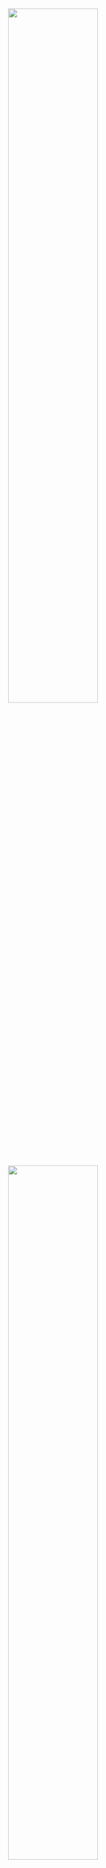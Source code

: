 
<h1 align="center" margin=0px>
  <img src="https://github.com/oxfordcontrol/ClarabelDocs/blob/main/docs/src/assets/logo-banner-light-rs.png#gh-light-mode-only" width=60%>
  <img src="https://github.com/oxfordcontrol/ClarabelDocs/blob/main/docs/src/assets/logo-banner-dark-rs.png#gh-dark-mode-only"   width=60%>
  <br>
Interior Point Conic Optimization for Rust and Python
</h1>
<p align="center">
   <a href="https://github.com/oxfordcontrol/Clarabel.rs/actions"><img src="https://github.com/oxfordcontrol/Clarabel.rs/workflows/ci/badge.svg?branch=main"></a>
  <a href="https://codecov.io/gh/oxfordcontrol/Clarabel.rs"><img src="https://codecov.io/gh/oxfordcontrol/Clarabel.rs/branch/main/graph/badge.svg"></a>
  <a href="https://oxfordcontrol.github.io/ClarabelDocs/stable"><img src="https://img.shields.io/badge/Documentation-stable-purple.svg"></a>
  <a href="https://opensource.org/licenses/Apache-2.0"><img src="https://img.shields.io/badge/License-Apache%202.0-blue.svg"></a>
  <a href="https://github.com/oxfordcontrol/Clarabel.rs/releases"><img src="https://img.shields.io/badge/Release-v0.3.0-blue.svg"></a>
</p>

<p align="center">
  <a href="#features">Features</a> •
  <a href="#installation">Installation</a> •
  <a href="#license-">License</a> •
  <a href="https://oxfordcontrol.github.io/ClarabelDocs/stable">Documentation</a>
</p>

__Clarabel.rs__ is a Rust implementation of an interior point numerical solver for convex optimization problems using a novel homogeneous embedding.  Clarabel.rs solves the following problem:

$$
\begin{array}{r}
\text{minimize} & \frac{1}{2}x^T P x + q^T x\\\\[2ex]
 \text{subject to} & Ax + s = b \\\\[1ex]
        & s \in \mathcal{K}
 \end{array}
$$

with decision variables
$x \in \mathbb{R}^n$,
$s \in \mathbb{R}^m$
and data matrices
$P=P^\top \succeq 0$,
$q \in \mathbb{R}^n$,
$A \in \mathbb{R}^{m \times n}$, and
$b \in \mathbb{R}^m$.
The convex set $\mathcal{K}$ is a composition of convex cones.

__For more information see the Clarabel Documentation ([stable](https://oxfordcontrol.github.io/ClarabelDocs/stable) |  [dev](https://oxfordcontrol.github.io/ClarabelDocs/dev)).__

Clarabel is also available in a Julia implementation.  See [here](https://github.com/oxfordcontrol/Clarabel.jl).
 

## Features

* __Versatile__: Clarabel.rs solves linear programs (LPs), quadratic programs (QPs) and second-order cone programs (SOCPs).   It also solves problems with exponential and power cone constraints.  Future versions will provide support for problems involving positive semidefinite cone constraints.
* __Quadratic objectives__: Unlike interior point solvers based on the standard homogeneous self-dual embedding (HSDE), Clarabel.rs handles quadratic objectives without requiring any epigraphical reformulation of the objective.   It can therefore be significantly faster than other HSDE-based solvers for problems with quadratic objective functions.
* __Infeasibility detection__: Infeasible problems are detected using a homogeneous embedding technique.
* __Open Source__: Our code is available on [GitHub](https://github.com/oxfordcontrol/Clarabel.rs) and distributed under the Apache 2.0 License

# Installation

Clarabel can be imported to Cargo based Rust projects by adding
```rust
[dependencies]
clarabel = "0"  
```
to the project's `Cargo.toml` file.   To install from source, see the [Rust Installation Documentation](https://oxfordcontrol.github.io/ClarabelDocs/stable/rust/installation_rs/).

To use the Python interface to the solver:
```
pip install clarabel
```

To install the Python interface from source, see the [Python Installation Documentation](https://oxfordcontrol.github.io/ClarabelDocs/stable/python/installation_py/).

## License 🔍
This project is licensed under the Apache License - see the [LICENSE.md](LICENSE.md) file for details.
